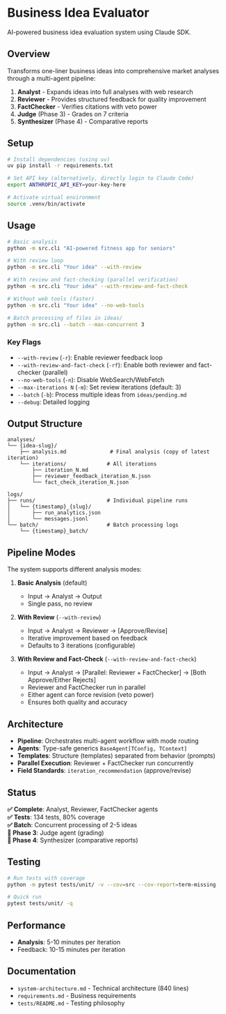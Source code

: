 # Business Idea Evaluator

AI-powered business idea evaluation system using Claude SDK.

## Overview

Transforms one-liner business ideas into comprehensive market analyses through a multi-agent pipeline:

1. **Analyst** - Expands ideas into full analyses with web research
2. **Reviewer** - Provides structured feedback for quality improvement  
3. **FactChecker** - Verifies citations with veto power
4. **Judge** (Phase 3) - Grades on 7 criteria
5. **Synthesizer** (Phase 4) - Comparative reports

## Setup

```bash
# Install dependencies (using uv)
uv pip install -r requirements.txt

# Set API key (alternatively, directly login to Claude Code)
export ANTHROPIC_API_KEY=your-key-here

# Activate virtual environment
source .venv/bin/activate
```

## Usage

```bash
# Basic analysis
python -m src.cli "AI-powered fitness app for seniors"

# With review loop
python -m src.cli "Your idea" --with-review

# With review and fact-checking (parallel verification)
python -m src.cli "Your idea" --with-review-and-fact-check

# Without web tools (faster)
python -m src.cli "Your idea" --no-web-tools

# Batch processing of files in ideas/
python -m src.cli --batch --max-concurrent 3
```

### Key Flags

- `--with-review` (`-r`): Enable reviewer feedback loop
- `--with-review-and-fact-check` (`-rf`): Enable both reviewer and fact-checker (parallel)
- `--no-web-tools` (`-n`): Disable WebSearch/WebFetch
- `--max-iterations N` (`-m`): Set review iterations (default: 3)
- `--batch` (`-b`): Process multiple ideas from `ideas/pending.md`
- `--debug`: Detailed logging

## Output Structure

```text
analyses/
└── {idea-slug}/
    ├── analysis.md              # Final analysis (copy of latest iteration)
    └── iterations/             # All iterations
        ├── iteration_N.md
        ├── reviewer_feedback_iteration_N.json
        └── fact_check_iteration_N.json

logs/
├── runs/                       # Individual pipeline runs
│   └── {timestamp}_{slug}/
│       ├── run_analytics.json
│       └── messages.jsonl
└── batch/                      # Batch processing logs
    └── {timestamp}_batch/
```

## Pipeline Modes

The system supports different analysis modes:

1. **Basic Analysis** (default)
   - Input → Analyst → Output
   - Single pass, no review

2. **With Review** (`--with-review`)
   - Input → Analyst → Reviewer → [Approve/Revise]
   - Iterative improvement based on feedback
   - Defaults to 3 iterations (configurable)

3. **With Review and Fact-Check** (`--with-review-and-fact-check`)
   - Input → Analyst → [Parallel: Reviewer + FactChecker] → [Both Approve/Either Rejects]
   - Reviewer and FactChecker run in parallel
   - Either agent can force revision (veto power)
   - Ensures both quality and accuracy

## Architecture

- **Pipeline**: Orchestrates multi-agent workflow with mode routing
- **Agents**: Type-safe generics `BaseAgent[TConfig, TContext]`
- **Templates**: Structure (templates) separated from behavior (prompts)
- **Parallel Execution**: Reviewer + FactChecker run concurrently
- **Field Standards**: `iteration_recommendation` (approve/revise)

## Status

**✅ Complete**: Analyst, Reviewer, FactChecker agents  
**✅ Tests**: 134 tests, 80% coverage  
**✅ Batch**: Concurrent processing of 2-5 ideas  
**🚧 Phase 3**: Judge agent (grading)  
**📅 Phase 4**: Synthesizer (comparative reports)

## Testing

```bash
# Run tests with coverage
python -m pytest tests/unit/ -v --cov=src --cov-report=term-missing

# Quick run
pytest tests/unit/ -q
```

## Performance

- **Analysis**: 5-10 minutes per iteration
- Feedback: 10-15 minutes per iteration

## Documentation

- `system-architecture.md` - Technical architecture (840 lines)
- `requirements.md` - Business requirements
- `tests/README.md` - Testing philosophy
